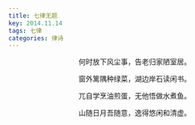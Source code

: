 ```yaml
---
title: 七律无题
key: 2014.11.14
tags: 七律
categories: 律诗
---
```


<p align="center">何时放下风尘事，告老归家陋室居。
</p>
<p align="center">窗外篱隅种绿菜，湖边岸石读闲书。
</p>
<p align="center">兀自学烹油煎蛋，无他悟做水煮鱼。
</p>
<p align="center">山随日月吾随意，逸得悠闲和清虚。
</p>
